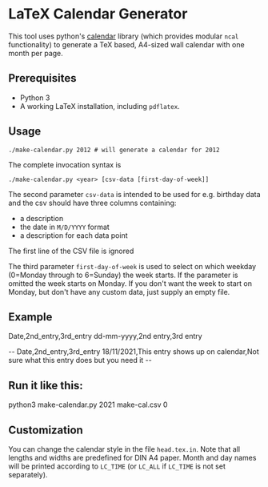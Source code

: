 LaTeX Calendar Generator
========================

This tool uses python's
[calendar](http://docs.python.org/library/calendar.html) library (which
provides modular `ncal` functionality) to generate a TeX based, A4-sized wall
calendar with one month per page.

Prerequisites
-------------

* Python 3
* A working LaTeX installation, including `pdflatex`.

Usage
-----

	./make-calendar.py 2012 # will generate a calendar for 2012

The complete invocation syntax is

	./make-calendar.py <year> [csv-data [first-day-of-week]]

The second parameter `csv-data` is intended to be used for e.g. birthday data
and the csv should have three columns containing: 
- a description
- the date in `M/D/YYYY` format  
- a description for each data point


The first line of the CSV file is ignored


The third parameter `first-day-of-week` is used to select on which weekday
(0=Monday through to 6=Sunday) the week starts. If the parameter is omitted the
week starts on Monday.
If you don't want the week to start on Monday, but don't have any custom data,
just supply an empty file.

Example
-------
Date,2nd_entry,3rd_entry
dd-mm-yyyy,2nd entry,3rd entry

-<csv>-
Date,2nd_entry,3rd_entry
18/11/2021,This entry shows up on calendar,Not sure what this entry does but you need it
-</csv>-

Run it like this:
-----------------
python3 make-calendar.py 2021 make-cal.csv 0

Customization
-------------

You can change the calendar style in the file `head.tex.in`. Note that all
lengths and widths are predefined for DIN A4 paper. Month and day names will be
printed according to `LC_TIME` (or `LC_ALL` if `LC_TIME` is not set
separately).
